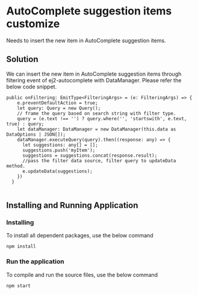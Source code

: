 # AutoComplete suggestion items customize

Needs to insert the new item in AutoComplete suggestion items.

## Solution

We can insert the new item in AutoComplete suggestion items through filtering event of ej2-autocomplete with DataManager. Please refer the below code snippet.

```
public onFiltering: EmitType<FilteringArgs> = (e: FilteringArgs) => {
    e.preventDefaultAction = true;
    let query: Query = new Query();
    // frame the query based on search string with filter type.
    query = (e.text !== '') ? query.where('', 'startswith', e.text, true) : query;
    let dataManager: DataManager = new DataManager(this.data as DataOptions | JSON[]);
    dataManager.executeQuery(query).then((response: any) => {
      let suggestions: any[] = [];
      suggestions.push('myItem');
      suggestions = suggestions.concat(response.result);
      //pass the filter data source, filter query to updateData method.
      e.updateData(suggestions);
    })
  }
  
```
## Installing and Running Application

### Installing

To install all dependent packages, use the below command

```
npm install
```

### Run the application

To compile and run the source files, use the below command

```
npm start
```
